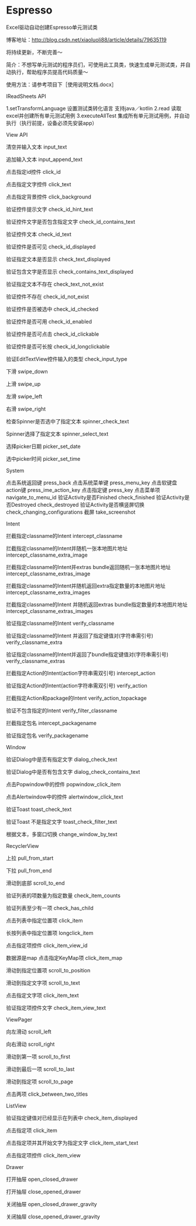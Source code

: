 # Espresso
Excel驱动自动创建Espresso单元测试类

博客地址：http://blog.csdn.net/xiaoluoli88/article/details/79635119

将持续更新，不断完善～

简介：不想写单元测试的程序员们，可使用此工具类，快速生成单元测试类，并自动执行，帮助程序员提高代码质量～

使用方法：请参考项目下［使用说明文档.docx］

IReadSheets API

1.setTransformLanguage 设置测试类转化语言 支持java／kotlin 
2.read 读取excel并创建所有单元测试用例 
3.executeAllTest 集成所有单元测试用例，并自动执行（执行前提，设备必须先安装app）

View API

清空并输入文本 input_text

追加输入文本 input_append_text

点击指定id控件 click_id

点击指定文字控件 click_text

点击指定背景控件 click_background

验证控件提示文字 check_id_hint_text

验证控件文字是否包含指定文字 check_id_contains_text

验证控件文本 check_id_text

验证控件是否可见 check_id_displayed

验证指定文本是否显示 check_text_displayed

验证包含文字是否显示 check_contains_text_displayed

验证指定文本不存在 check_text_not_exist

验证控件不存在 check_id_not_exist

验证控件是否被选中 check_id_checked

验证控件是否可用 check_id_enabled

验证控件是否可点击 check_id_clickable

验证控件是否可长按 check_id_longclickable

验证EditTextView控件输入的类型 check_input_type

下滑 swipe_down

上滑 swipe_up

左滑 swipe_left

右滑 swipe_right

检查Spinner是否选中了指定文本 spinner_check_text

Spinner选择了指定文本 spinner_select_text

选择picker日期 picker_set_date

选中picker时间 picker_set_time

System

点击系统返回键 press_back 
点击系统菜单键 press_menu_key 
点击软键盘action键 press_ime_action_key 
点击指定键 press_key 
点击菜单项 navigate_to_menu_id 
验证Activity是否Finished check_finished 
验证Activity是否Destroyed check_destroyed 
验证Activity是否横竖屏切换 check_changing_configurations 
截屏 take_screenshot

Intent

拦截指定classname的Intent intercept_classname 

拦截指定classname的Intent并随机一张本地图片地址 
intercept_classname_extra_image 

拦截指定classname的Intent并extras bundle返回随机一张本地图片地址 
intercept_classname_extras_image 

拦截指定classname的Intent并随机返回extra指定数量的本地图片地址 
intercept_classname_extra_images 

拦截指定classname的Intent 并随机返回extras bundle指定数量的本地图片地址 intercept_classname_extras_images 

验证指定classname的Intent verify_classname 

验证指定classname的Intent 并返回了指定键值对(字符串需引号) 
verify_classname_extra 

验证指定classname的Intent并返回了bundle指定键值对(字符串需引号) 
verify_classname_extras 

拦截指定Action的Intent(action字符串需双引号) intercept_action 

验证指定Action的Intent(action字符串需双引号) verify_action 

拦截指定Action和package的Intent verify_action_topackage 

验证不包含指定的Intent verify_filter_classname 

拦截指定包名 intercept_packagename 

验证指定包名 verify_packagename

Window

验证Dialog中是否有指定文字 dialog_check_text

验证Dialog中是否有包含文字 dialog_check_contains_text

点击Popwindow中的控件 popwindow_click_item

点击Alertwindow中的控件 alertwindow_click_text

验证Toast toast_check_text

验证Toast 不是指定文字 toast_check_filter_text

根据文本，多窗口切换 change_window_by_text

RecyclerView

上拉 pull_from_start

下拉 pull_from_end

滑动到底部 scroll_to_end

验证列表的项数量为指定数量 check_item_counts

验证列表至少有一项 check_has_child

点击列表中指定位置项 click_item

长按列表中指定位置项 longclick_item

点击指定项控件 click_item_view_id

数据源是map 点击指定KeyMap项 click_item_map

滑动到指定位置项 scroll_to_position

滑动到指定文字项 scroll_to_text

点击指定文字项 click_item_text

验证指定项控件文字 check_item_view_text

ViewPager

向左滑动 scroll_left

向右滑动 scroll_right

滑动到第一项 scroll_to_first

滑动到最后一项 scroll_to_last

滑动到指定项 scroll_to_page

点击两项 click_between_two_titles

ListView

验证指定键值对已经显示在列表中 check_item_displayed

点击指定项 click_item

点击指定项并其开始文字为指定文字 click_item_start_text

点击指定项控件 click_item_view

Drawer

打开抽屉 open_closed_drawer

打开抽屉 close_opened_drawer

关闭抽屉 open_closed_drawer_gravity

关闭抽屉 close_opened_drawer_gravity
